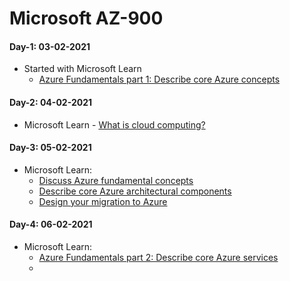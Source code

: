 # Microsoft AZ-900

#### Day-1: 03-02-2021

- Started with Microsoft Learn
  - [Azure Fundamentals part 1: Describe core Azure concepts](https://docs.microsoft.com/en-us/learn/paths/az-900-describe-cloud-concepts/)



#### Day-2: 04-02-2021

- Microsoft Learn - [What is cloud computing?](https://docs.microsoft.com/en-us/learn/modules/intro-to-azure-fundamentals/what-is-cloud-computing)

#### Day-3: 05-02-2021

- Microsoft Learn:
  - [Discuss Azure fundamental concepts](https://docs.microsoft.com/en-gb/learn/modules/fundamental-azure-concepts/)
  - [Describe core Azure architectural components](https://docs.microsoft.com/en-gb/learn/modules/azure-architecture-fundamentals/)
  - [Design your migration to Azure](https://docs.microsoft.com/en-gb/learn/modules/design-your-migration-to-azure/)

#### Day-4: 06-02-2021

- Microsoft Learn: 
  - [Azure Fundamentals part 2: Describe core Azure services](https://docs.microsoft.com/en-gb/learn/paths/az-900-describe-core-azure-services/)
  - 